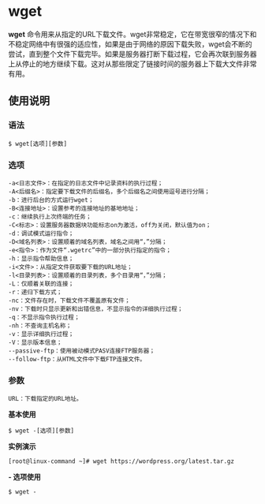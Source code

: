# wget

**wget** 命令用来从指定的URL下载文件。wget非常稳定，它在带宽很窄的情况下和不稳定网络中有很强的适应性，如果是由于网络的原因下载失败，wget会不断的尝试，直到整个文件下载完毕。如果是服务器打断下载过程，它会再次联到服务器上从停止的地方继续下载。这对从那些限定了链接时间的服务器上下载大文件非常有用。

## 使用说明

### 语法

```
$ wget[选项][参数]
```

### 选项

```
-a<日志文件>：在指定的日志文件中记录资料的执行过程； 
-A<后缀名>：指定要下载文件的后缀名，多个后缀名之间使用逗号进行分隔； 
-b：进行后台的方式运行wget； 
-B<连接地址>：设置参考的连接地址的基地地址； 
-c：继续执行上次终端的任务； 
-C<标志>：设置服务器数据块功能标志on为激活，off为关闭，默认值为on；
-d：调试模式运行指令； 
-D<域名列表>：设置顺着的域名列表，域名之间用“，”分隔； 
-e<指令>：作为文件“.wgetrc”中的一部分执行指定的指令； 
-h：显示指令帮助信息； 
-i<文件>：从指定文件获取要下载的URL地址； 
-l<目录列表>：设置顺着的目录列表，多个目录用“，”分隔； 
-L：仅顺着关联的连接； 
-r：递归下载方式； 
-nc：文件存在时，下载文件不覆盖原有文件； 
-nv：下载时只显示更新和出错信息，不显示指令的详细执行过程； 
-q：不显示指令执行过程； 
-nh：不查询主机名称； 
-v：显示详细执行过程； 
-V：显示版本信息； 
--passive-ftp：使用被动模式PASV连接FTP服务器； 
--follow-ftp：从HTML文件中下载FTP连接文件。

```

### 参数
```
URL：下载指定的URL地址。
```

**基本使用**

```
$ wget -[选项][参数]
```

**实例演示**

```
[root@linux-command ~]# wget https://wordpress.org/latest.tar.gz
```

**- 选项使用**

```
$ wget -
```